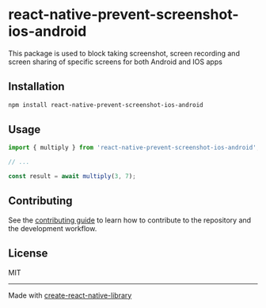 # react-native-prevent-screenshot-ios-android

This package is used to block taking screenshot, screen recording and screen sharing of specific screens for both Android and IOS apps

## Installation

```sh
npm install react-native-prevent-screenshot-ios-android
```

## Usage

```js
import { multiply } from 'react-native-prevent-screenshot-ios-android';

// ...

const result = await multiply(3, 7);
```

## Contributing

See the [contributing guide](CONTRIBUTING.md) to learn how to contribute to the repository and the development workflow.

## License

MIT

---

Made with [create-react-native-library](https://github.com/callstack/react-native-builder-bob)

